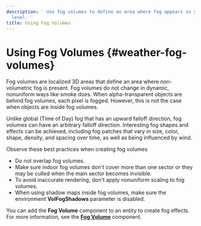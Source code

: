 ```yaml
---
description: ' Use fog volumes to define an area where fog appears in your Amazon Lumberyard
  level. '
title: Using Fog Volumes
---
```

# Using Fog Volumes {#weather-fog-volumes}

Fog volumes are localized 3D areas that define an area where non\-volumetric fog is present\. Fog volumes do not change in dynamic, nonuniform ways like smoke does\. When alpha\-transparent objects are behind fog volumes, each pixel is fogged\. However, this is not the case when objects are inside fog volumes\.

Unlike global \(Time of Day\) fog that has an upward falloff direction, fog volumes can have an arbitrary falloff direction\. Interesting fog shapes and effects can be achieved, including fog patches that vary in size, color, shape, density, and spacing over time, as well as being influenced by wind\.

Observe these best practices when creating fog volumes
+ Do not overlap fog volumes\.
+ Make sure indoor fog volumes don't cover more than one sector or they may be culled when the main sector becomes invisible\.
+ To avoid inaccurate rendering, don't apply nonuniform scaling to fog volumes\.
+ When using shadow maps inside fog volumes, make sure the environment **VolFogShadows** parameter is disabled\.

You can add the **Fog Volume** component to an entity to create fog effects\. For more information, see the **[Fog Volume](/docs/userguide/components/fog-volume.md)** component\.